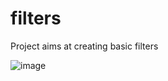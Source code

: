 # filters
Project aims at creating basic filters

![image](https://user-images.githubusercontent.com/22368509/28618850-8c5b13d6-7223-11e7-8465-bb6f29f1c380.png)
